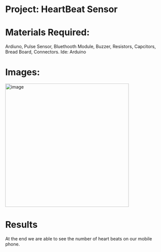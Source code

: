 # Project: HeartBeat Sensor 

# Materials Required:
Ardiuno, Pulse Sensor, Bluethooth Module, Buzzer, Resistors, Capcitors, Bread Board, Connectors.
Ide: Arduino

# Images:
<img width="390" alt="image" src="https://github.com/YashDaga17/HeartBeat/assets/72146802/5764cf28-d2dd-4092-9a50-97dca53521ea">

# Results 
At the end we are able to see the number of heart beats on our mobile phone.

